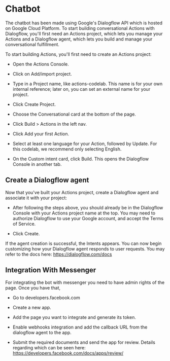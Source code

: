 # Chatbot
The chatbot has been made using Google's Dialogflow API which is hosted on Google Cloud Platform. 
To start building conversational Actions with Dialogflow, you'll first need an Actions project, which lets you manage your Actions and a Dialogflow agent, which lets you build and manage your conversational fulfillment.

To start building Actions, you'll first need to create an Actions project:

* Open the Actions Console.

* Click on Add/import project.

* Type in a Project name, like actions-codelab. This name is for your own internal reference; later on, you can set an external name for your project.

* Click Create Project.

* Choose the Conversational card at the bottom of the page.

* Click Build > Actions in the left nav.

* Click Add your first Action.

* Select at least one language for your Action, followed by Update. For this codelab, we recommend only selecting English.

* On the Custom intent card, click Build. This opens the Dialogflow Console in another tab.


## Create a Dialogflow agent

Now that you've built your Actions project, create a Dialogflow agent and associate it with your project:

* After following the steps above, you should already be in the Dialogflow Console with your Actions project name at the top. You may need to authorize Dialogflow to use your Google account, and accept the Terms of Service.

* Click Create.

If the agent creation is successful, the Intents appears. You can now begin customizing how your Dialogflow agent responds to user requests. You may refer to the docs here: https://dialogflow.com/docs

## Integration With Messenger

For integrating the bot with messenger you need to have admin rights of the page. Once you have that,

* Go to developers.facebook.com

* Create a new app.

* Add the page you want to integrate and generate its token.

* Enable webhooks integration and add the callback URL from the dialogflow agent to the app. 

* Submit the required documents and send the app for review. Details regarding which can be seen here: https://developers.facebook.com/docs/apps/review/

